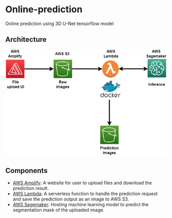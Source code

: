 # Online-prediction
Online prediction using 3D U-Net tensorflow model

## Architecture

![Architecture](images/architecture.png)

## Components
* [AWS Amplify](): A website for user to upload files and download the prediction result.
* [AWS Lambda](): A serverless function to handle the prediction request and save the prediction output as an image to AWS S3.
* [AWS Sagemaker](): Hosting machine learning model to predict the segmentation mask of the uploaded image.


